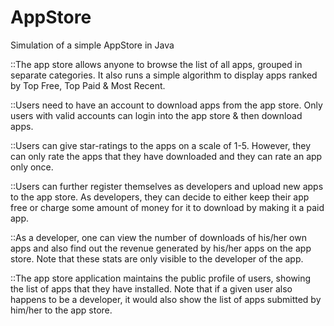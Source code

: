 # AppStore
Simulation of a simple AppStore in Java

::The app store allows anyone to browse the list of all apps, grouped in separate categories. It also runs a simple algorithm to display apps ranked by Top Free, Top Paid & Most Recent.

::Users need to have an account to download apps from the app store. Only users with valid accounts can login into the app store & then download apps.

::Users can give star-ratings to the apps on a scale of 1-5. However, they can only rate the apps that they have downloaded and they can rate an app only once.

::Users can further register themselves as developers and upload new apps to the app store. As developers, they can decide to either keep their app free or charge some amount of money for it to download by making it a paid app.

::As a developer, one can view the number of downloads of his/her own apps and also find out the revenue generated by his/her apps on the app store. Note that these stats are only visible to the developer of the app.

::The app store application maintains the public profile of users, showing the list of apps that they have installed. Note that if a given user also happens to be a developer, it would also show the list of apps submitted by him/her to the app store.
